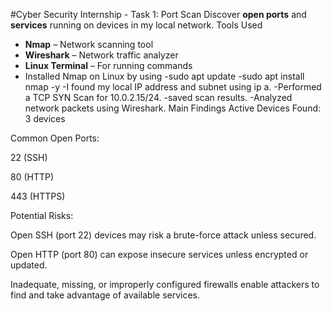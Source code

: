 #Cyber Security Internship - Task 1: Port Scan
Discover **open ports** and **services** running on devices in my local network.
Tools Used
- **Nmap** – Network scanning tool
- **Wireshark**  – Network traffic analyzer
- **Linux Terminal** – For running commands
- Installed Nmap on Linux by using
-sudo apt update
-sudo apt install nmap -y
-I found my local IP address and subnet  using ip a.
-Performed a TCP SYN Scan for 10.0.2.15/24.
-saved scan results.
-Analyzed network packets using Wireshark.
Main Findings
Active Devices Found: 3 devices 

Common Open Ports:

22 (SSH)

80 (HTTP)

443 (HTTPS)


Potential Risks:

Open SSH (port 22) devices may risk a brute-force attack unless secured.

Open HTTP (port 80) can expose insecure services unless encrypted or updated.

Inadequate, missing, or improperly configured firewalls enable attackers to find and take advantage of available services.

